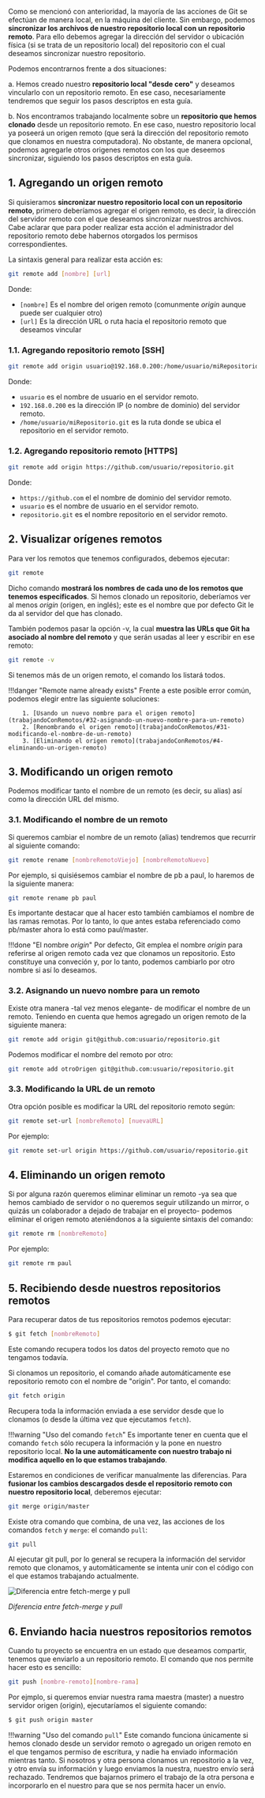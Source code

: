 Como se mencionó con anterioridad, la mayoría de las acciones de Git se efectúan de manera local, en la máquina del cliente. Sin embargo, podemos **sincronizar los archivos de nuestro repositorio local con un repositorio remoto**. Para ello debemos agregar la dirección del servidor o ubicación física (si se trata de un repositorio local) del repositorio con el cual deseamos sincronizar nuestro repositorio. 

Podemos encontrarnos frente a dos situaciones: 

a. Hemos creado nuestro **repositorio local "desde cero"** y deseamos vincularlo con un repositorio remoto. En ese caso, necesariamente tendremos que seguir los pasos descriptos en esta guía. 

b. Nos encontramos trabajando localmente sobre un **repositorio que hemos clonado** desde un repositorio remoto. En ese caso, nuestro repositorio local ya poseerá un origen remoto (que será la dirección del repositorio remoto que clonamos en nuestra computadora). No obstante, de manera opcional, podemos agregarle otros origenes remotos con los que deseemos sincronizar, siguiendo los pasos descriptos en esta guía.


## 1. Agregando un origen remoto

Si quisieramos **sincronizar nuestro repositorio local con un repositorio remoto**, primero deberíamos agregar el origen remoto, es decir, la dirección del servidor remoto con el que deseamos sincronizar nuestros archivos. Cabe aclarar que para poder realizar esta acción el administrador del repositorio remoto debe habernos otorgados los permisos correspondientes. 

La sintaxis general para realizar esta acción es: 

```bash
git remote add [nombre] [url]
```
Donde:

* `[nombre]` Es el nombre del origen remoto (comunmente _origin_ aunque puede ser cualquier otro)
* `[url]` Es la dirección URL o ruta hacia el repositorio remoto que deseamos vincular

### 1.1. Agregando repositorio remoto [SSH]
```bash
git remote add origin usuario@192.168.0.200:/home/usuario/miRepositorio.git
```
Donde:

* `usuario` es el nombre de usuario en el servidor remoto.
* `192.168.0.200` es la dirección IP (o nombre de dominio) del servidor remoto. 
* `/home/usuario/miRepositorio.git` es la ruta donde se ubica el repositorio en el servidor remoto.

### 1.2. Agregando repositorio remoto [HTTPS]
```bash
git remote add origin https://github.com/usuario/repositorio.git
```
Donde:

* `https://github.com` el el nombre de dominio del servidor remoto.
* `usuario` es el nombre de usuario en el servidor remoto.
* `repositorio.git` es el nombre repositorio en el servidor remoto.

## 2. Visualizar orígenes remotos
Para ver los remotos que tenemos configurados, debemos ejecutar:

```bash
git remote
```
Dicho comando **mostrará los nombres de cada uno de los remotos que tenemos especificados**. Si hemos clonado un repositorio, deberíamos ver al menos _origin_ (origen, en inglés); este es el nombre que por defecto Git le da al servidor del que has clonado.

También podemos pasar la opción -v, la cual **muestra las URLs que Git ha asociado al nombre del remoto** y que serán usadas al leer y escribir en ese remoto:

```bash
git remote -v
```

Si tenemos más de un origen remoto, el comando los listará todos. 

!!!danger "Remote name already exists"
		Frente a este posible error común, podemos elegir entre las siguiente soluciones: 

		1. [Usando un nuevo nombre para el origen remoto](trabajandoConRemotos/#32-asignando-un-nuevo-nombre-para-un-remoto)
		2. [Renombrando el origen remoto](trabajandoConRemotos/#31-modificando-el-nombre-de-un-remoto)
		3. [Eliminando el origen remoto](trabajandoConRemotos/#4-eliminando-un-origen-remoto)

## 3. Modificando un origen remoto

Podemos modificar tanto el nombre de un remoto (es decir, su alias) así como la dirección URL del mismo. 


### 3.1. Modificando el nombre de un remoto

Si queremos cambiar el nombre de un remoto (alias) tendremos que recurrir al siguiente comando: 

```bash
git remote rename [nombreRemotoViejo] [nombreRemotoNuevo]
```
Por ejemplo, si quisiésemos cambiar el nombre de pb a paul, lo haremos de la siguiente manera: 

```bash
git remote rename pb paul
```
Es importante destacar que al hacer esto también cambiamos el nombre de las ramas remotas. Por lo tanto, lo que antes estaba referenciado como pb/master ahora lo está como paul/master.

!!!done "El nombre _origin_"
		Por defecto, Git emplea el nombre _origin_ para referirse al origen remoto cada vez que clonamos un repositorio. Esto constituye una conveción y, por lo tanto, podemos cambiarlo por otro nombre si así lo deseamos.

### 3.2. Asignando un nuevo nombre para un remoto
Existe otra manera -tal vez menos elegante- de modificar el nombre de un remoto. Teniendo en cuenta que hemos agregado un origen remoto de la siguiente manera: 

```bash
git remote add origin git@github.com:usuario/repositorio.git  
```
Podemos modificar el nombre del remoto por otro: 

```bash
git remote add otroOrigen git@github.com:usuario/repositorio.git  
```

### 3.3. Modificando la URL de un remoto

Otra opción posible es modificar la URL del repositorio remoto según: 

```bash
git remote set-url [nombreRemoto] [nuevaURL]
```
Por ejemplo: 

```bash
git remote set-url origin https://github.com/usuario/repositorio.git
```

## 4. Eliminando un origen remoto
Si por alguna razón queremos eliminar eliminar un remoto -ya sea que hemos cambiado de servidor o no queremos seguir utilizando un mirror, o quizás un colaborador a dejado de trabajar en el proyecto- podemos eliminar el origen remoto ateniéndonos a la siguiente sintaxis del comando:

```bash
git remote rm [nombreRemoto] 
```
Por ejemplo: 

```bash
git remote rm paul
```

## 5. Recibiendo desde nuestros repositorios remotos
Para recuperar datos de tus repositorios remotos podemos ejecutar:

```bash
$ git fetch [nombreRemoto]
```

Este comando recupera todos los datos del proyecto remoto que no tengamos todavía.

Si clonamos un repositorio, el comando añade automáticamente ese repositorio remoto con el nombre de "origin". Por tanto, el comando: 

```bash
git fetch origin
```
Recupera toda la información enviada a ese servidor desde que lo clonamos (o desde la última vez que ejecutamos `fetch`). 

!!!warning "Uso del comando `fetch`"
		Es importante tener en cuenta que el comando `fetch` sólo recupera la información y la pone en nuestro repositorio local. **No la une automáticamente con nuestro trabajo ni modifica aquello en lo que estamos trabajando**. 

Estaremos en condiciones de verificar manualmente las diferencias. Para **fusionar los cambios descargados desde el repositorio remoto con nuestro repositorio local**, deberemos ejecutar: 

```bash
git merge origin/master
```

Existe otra comando que combina, de una vez, las acciones de los comandos `fetch` y `merge`: el comando `pull`: 

```bash
git pull
```

Al ejecutar git pull, por lo general se recupera la información del servidor remoto que clonamos, y automáticamente se intenta unir con el código con el que estamos trabajando actualmente.


![Diferencia entre fetch-merge y pull](imgGit/fetchMergePull2.png)

_Diferencia entre fetch-merge y pull_

## 6. Enviando hacia nuestros repositorios remotos

Cuando tu proyecto se encuentra en un estado que deseamos compartir, tenemos que enviarlo a un repositorio remoto. El comando que nos permite hacer esto es sencillo: 

```bash
git push [nombre-remoto][nombre-rama]
```

Por ejmplo, si queremos enviar nuestra rama maestra (master) a nuestro servidor origen (origin), ejecutaríamos el siguiente comando:

```bash
$ git push origin master
```
!!!warning "Uso del comando `pull`"
		Este comando funciona únicamente si hemos clonado desde un servidor remoto o agregado un origen remoto en el que tengamos permiso de escritura, y nadie ha enviado información mientras tanto. Si nosotros y otra persona clonamos un repositorio a la vez, y otro envía su información y luego enviamos la nuestra, nuestro envío será rechazado. Tendremos que bajarnos primero el trabajo de la otra persona e incorporarlo en el nuestro para que se nos permita hacer un envío. 
		

